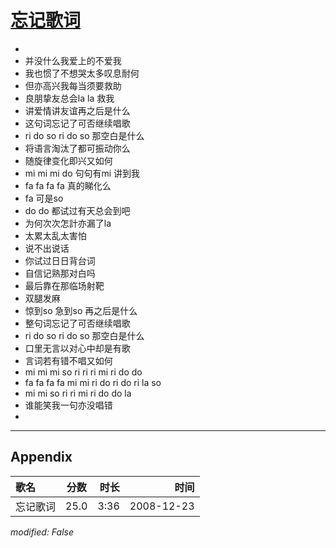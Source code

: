 # [忘记歌词](https://music.163.com/song?id=30569097)

* 
* 并没什么我爱上的不爱我
* 我也惯了不想哭太多叹息耐何
* 但亦高兴我每当须要救助
* 良朋挚友总会la la 救我
* 讲爱情讲友谊再之后是什么
* 这句词忘记了可否继续唱歌
* ri do so ri do so 那空白是什么
* 将语言淘汰了都可振动你么
* 随旋律变化即兴又如何
* mi mi mi do 句句有mi 讲到我
* fa fa fa fa 真的睇化么
* fa 可是so
* do do 都试过有天总会到吧
* 为何次次怎計亦漏了la
* 太累太乱太害怕
* 说不出说话
* 你试过日日背台词
* 自信记熟那对白吗
* 最后靠在那临场射靶
* 双腿发麻
* 惊到so 急到so 再之后是什么
* 整句词忘记了可否继续唱歌
* ri do so ri do so 那空白是什么
* 口里无言以对心中却是有歌
* 言词若有错不唱又如何
* mi mi mi so ri ri ri mi ri do do
* fa fa fa fa mi mi ri do ri do ri la so
* mi mi so ri ri mi ri do do la
* 谁能笑我一句亦没唱错
* 


---

## Appendix

|歌名|分数|时长|时间|
|:---|:---:|---:|---:|
|忘记歌词|25.0|3:36|2008-12-23

*modified: False*